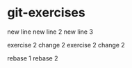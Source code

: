 # git-exercises

new line
new line 2
new line 3

exercise 2 change 2
exercise 2 change 2

rebase 1
rebase 2
